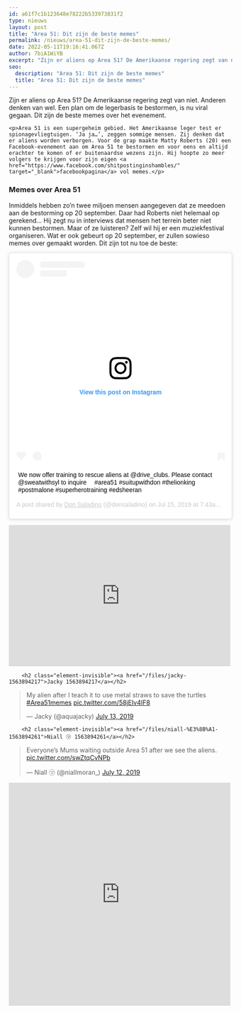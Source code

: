 ```yaml
---
id: a61f7c1b123648e78222b533973831f2
type: nieuws
layout: post
title: "Area 51: Dit zijn de beste memes"
permalink: /nieuws/area-51-dit-zijn-de-beste-memes/
date: 2022-05-11T19:16:41.067Z
author: 7biA1WiYB
excerpt: "Zijn er aliens op Area 51? De Amerikaanse regering zegt van niet. Anderen denken van wel. Een plan om de legerbasis te bestormen, is nu viral gegaan. Dit zijn de beste memes over het evenement.  "
seo:
  description: "Area 51: Dit zijn de beste memes"
  title: "Area 51: Dit zijn de beste memes"
---
```

Zijn er aliens op Area 51? De Amerikaanse regering zegt van niet. Anderen denken van wel. Een plan om de legerbasis te bestormen, is nu viral gegaan. Dit zijn de beste memes over het evenement.  

    <p>Area 51 is een supergeheim gebied. Het Amerikaanse leger test er spionagevliegtuigen. ‘Ja ja…’, zeggen sommige mensen. Zij denken dat er aliens worden verborgen. Voor de grap maakte Matty Roberts (20) een Facebook-evenement aan om Area 51 te bestormen en voor eens en altijd erachter te komen of er buitenaardse wezens zijn. Hij hoopte zo meer volgers te krijgen voor zijn eigen <a href="https://www.facebook.com/shitpostinginshambles/" target="_blank">facebookpagina</a> vol memes.</p>
<h3>Memes over Area 51</h3>
<p>Inmiddels hebben zo’n twee miljoen mensen aangegeven dat ze meedoen aan de bestorming op 20 september. Daar had Roberts niet helemaal op gerekend… Hij zegt nu in interviews dat mensen het terrein beter niet kunnen bestormen. Maar of ze luisteren? Zelf wil hij er een muziekfestival organiseren. Wat er ook gebeurt op 20 september, er zullen sowieso memes over gemaakt worden. Dit zijn tot nu toe de beste:</p>
<p><div class="media media-element-container media-default"><div id="file-537875" class="file file-image file-image-oembed">

        
  
  <div class="content">
    
<blockquote class="instagram-media" data-instgrm-captioned="" data-instgrm-permalink="https://www.instagram.com/p/Bz8Os3xH_hy/?utm_source=ig_embed&amp;utm_campaign=loading" data-instgrm-version="12" style=" background:#FFF; border:0; border-radius:3px; box-shadow:0 0 1px 0 rgba(0,0,0,0.5),0 1px 10px 0 rgba(0,0,0,0.15); margin: 1px; max-width:640px; min-width:326px; padding:0; width:99.375%; width:-webkit-calc(100% - 2px); width:calc(100% - 2px);"><div style="padding:16px;"> <a href="https://www.instagram.com/p/Bz8Os3xH_hy/?utm_source=ig_embed&amp;utm_campaign=loading" style=" background:#FFFFFF; line-height:0; padding:0 0; text-align:center; text-decoration:none; width:100%;" target="_blank"> <div style=" display: flex; flex-direction: row; align-items: center;"> <div style="background-color: #F4F4F4; border-radius: 50%; flex-grow: 0; height: 40px; margin-right: 14px; width: 40px;"></div> <div style="display: flex; flex-direction: column; flex-grow: 1; justify-content: center;"> <div style=" background-color: #F4F4F4; border-radius: 4px; flex-grow: 0; height: 14px; margin-bottom: 6px; width: 100px;"></div> <div style=" background-color: #F4F4F4; border-radius: 4px; flex-grow: 0; height: 14px; width: 60px;"></div></div></div><div style="padding: 19% 0;"></div> <div style="display:block; height:50px; margin:0 auto 12px; width:50px;"><svg width="50px" height="50px" viewbox="0 0 60 60" version="1.1" xmlns="https://www.w3.org/2000/svg" xmlns:xlink="https://www.w3.org/1999/xlink"><g stroke="none" stroke-width="1" fill="none" fill-rule="evenodd"><g transform="translate(-511.000000, -20.000000)" fill="#000000"><g><path d="M556.869,30.41 C554.814,30.41 553.148,32.076 553.148,34.131 C553.148,36.186 554.814,37.852 556.869,37.852 C558.924,37.852 560.59,36.186 560.59,34.131 C560.59,32.076 558.924,30.41 556.869,30.41 M541,60.657 C535.114,60.657 530.342,55.887 530.342,50 C530.342,44.114 535.114,39.342 541,39.342 C546.887,39.342 551.658,44.114 551.658,50 C551.658,55.887 546.887,60.657 541,60.657 M541,33.886 C532.1,33.886 524.886,41.1 524.886,50 C524.886,58.899 532.1,66.113 541,66.113 C549.9,66.113 557.115,58.899 557.115,50 C557.115,41.1 549.9,33.886 541,33.886 M565.378,62.101 C565.244,65.022 564.756,66.606 564.346,67.663 C563.803,69.06 563.154,70.057 562.106,71.106 C561.058,72.155 560.06,72.803 558.662,73.347 C557.607,73.757 556.021,74.244 553.102,74.378 C549.944,74.521 548.997,74.552 541,74.552 C533.003,74.552 532.056,74.521 528.898,74.378 C525.979,74.244 524.393,73.757 523.338,73.347 C521.94,72.803 520.942,72.155 519.894,71.106 C518.846,70.057 518.197,69.06 517.654,67.663 C517.244,66.606 516.755,65.022 516.623,62.101 C516.479,58.943 516.448,57.996 516.448,50 C516.448,42.003 516.479,41.056 516.623,37.899 C516.755,34.978 517.244,33.391 517.654,32.338 C518.197,30.938 518.846,29.942 519.894,28.894 C520.942,27.846 521.94,27.196 523.338,26.654 C524.393,26.244 525.979,25.756 528.898,25.623 C532.057,25.479 533.004,25.448 541,25.448 C548.997,25.448 549.943,25.479 553.102,25.623 C556.021,25.756 557.607,26.244 558.662,26.654 C560.06,27.196 561.058,27.846 562.106,28.894 C563.154,29.942 563.803,30.938 564.346,32.338 C564.756,33.391 565.244,34.978 565.378,37.899 C565.522,41.056 565.552,42.003 565.552,50 C565.552,57.996 565.522,58.943 565.378,62.101 M570.82,37.631 C570.674,34.438 570.167,32.258 569.425,30.349 C568.659,28.377 567.633,26.702 565.965,25.035 C564.297,23.368 562.623,22.342 560.652,21.575 C558.743,20.834 556.562,20.326 553.369,20.18 C550.169,20.033 549.148,20 541,20 C532.853,20 531.831,20.033 528.631,20.18 C525.438,20.326 523.257,20.834 521.349,21.575 C519.376,22.342 517.703,23.368 516.035,25.035 C514.368,26.702 513.342,28.377 512.574,30.349 C511.834,32.258 511.326,34.438 511.181,37.631 C511.035,40.831 511,41.851 511,50 C511,58.147 511.035,59.17 511.181,62.369 C511.326,65.562 511.834,67.743 512.574,69.651 C513.342,71.625 514.368,73.296 516.035,74.965 C517.703,76.634 519.376,77.658 521.349,78.425 C523.257,79.167 525.438,79.673 528.631,79.82 C531.831,79.965 532.853,80.001 541,80.001 C549.148,80.001 550.169,79.965 553.369,79.82 C556.562,79.673 558.743,79.167 560.652,78.425 C562.623,77.658 564.297,76.634 565.965,74.965 C567.633,73.296 568.659,71.625 569.425,69.651 C570.167,67.743 570.674,65.562 570.82,62.369 C570.966,59.17 571,58.147 571,50 C571,41.851 570.966,40.831 570.82,37.631"></path></g></g></g></svg></div><div style="padding-top: 8px;"> <div style=" color:#3897f0; font-family:Arial,sans-serif; font-size:14px; font-style:normal; font-weight:550; line-height:18px;"> View this post on Instagram</div></div><div style="padding: 12.5% 0;"></div> <div style="display: flex; flex-direction: row; margin-bottom: 14px; align-items: center;"><div> <div style="background-color: #F4F4F4; border-radius: 50%; height: 12.5px; width: 12.5px; transform: translateX(0px) translateY(7px);"></div> <div style="background-color: #F4F4F4; height: 12.5px; transform: rotate(-45deg) translateX(3px) translateY(1px); width: 12.5px; flex-grow: 0; margin-right: 14px; margin-left: 2px;"></div> <div style="background-color: #F4F4F4; border-radius: 50%; height: 12.5px; width: 12.5px; transform: translateX(9px) translateY(-18px);"></div></div><div style="margin-left: 8px;"> <div style=" background-color: #F4F4F4; border-radius: 50%; flex-grow: 0; height: 20px; width: 20px;"></div> <div style=" width: 0; height: 0; border-top: 2px solid transparent; border-left: 6px solid #f4f4f4; border-bottom: 2px solid transparent; transform: translateX(16px) translateY(-4px) rotate(30deg)"></div></div><div style="margin-left: auto;"> <div style=" width: 0px; border-top: 8px solid #F4F4F4; border-right: 8px solid transparent; transform: translateY(16px);"></div> <div style=" background-color: #F4F4F4; flex-grow: 0; height: 12px; width: 16px; transform: translateY(-4px);"></div> <div style=" width: 0; height: 0; border-top: 8px solid #F4F4F4; border-left: 8px solid transparent; transform: translateY(-4px) translateX(8px);"></div></div></div></a> <p style=" margin:8px 0 0 0; padding:0 4px;"> <a href="https://www.instagram.com/p/Bz8Os3xH_hy/?utm_source=ig_embed&amp;utm_campaign=loading" style=" color:#000; font-family:Arial,sans-serif; font-size:14px; font-style:normal; font-weight:normal; line-height:17px; text-decoration:none; word-wrap:break-word;" target="_blank">We now offer training to rescue aliens at @drive_clubs. Please contact @sweatwithsyl to inquire ⠀  #area51 #suitupwithdon #thelionking #postmalone #superherotraining #edsheeran</a></p> <p style=" color:#c9c8cd; font-family:Arial,sans-serif; font-size:14px; line-height:17px; margin-bottom:0; margin-top:8px; overflow:hidden; padding:8px 0 7px; text-align:center; text-overflow:ellipsis; white-space:nowrap;">A post shared by <a href="https://www.instagram.com/donsaladino/?utm_source=ig_embed&amp;utm_campaign=loading" style=" color:#c9c8cd; font-family:Arial,sans-serif; font-size:14px; font-style:normal; font-weight:normal; line-height:17px;" target="_blank"> Don Saladino</a> (@donsaladino) on <time style=" font-family:Arial,sans-serif; font-size:14px; line-height:17px;" datetime="2019-07-15T14:43:14+00:00">Jul 15, 2019 at 7:43am PDT</time></p></div></blockquote>
<script async="" src="//www.instagram.com/embed.js"></script>  </div>

  
</div>
</div>
<p><iframe allow="encrypted-media" allowtransparency="true" frameborder="0" height="318" scrolling="no" src="https://www.facebook.com/plugins/post.php?href=https%3A%2F%2Fwww.facebook.com%2Fshitpostinginshambles%2Fphotos%2Fa.588213214924850%2F672657146480456%2F%3Ftype%3D3&amp;width=500" width="500"></iframe></p>
<p><div class="media media-element-container media-default"><div id="file-537876" class="file file-document file-text-oembed">

        <h2 class="element-invisible"><a href="/files/jacky-1563894217">Jacky 1563894217</a></h2>
    
  
  <div class="content">
    
<blockquote class="twitter-tweet" data-width="550"><p lang="en" dir="ltr">My alien after I teach it to use metal straws to save the turtles <a href="https://twitter.com/hashtag/Area51memes?src=hash&amp;ref_src=twsrc%5Etfw">#Area51memes</a> <a href="https://t.co/58jEIv4IF8">pic.twitter.com/58jEIv4IF8</a></p>&mdash; Jacky (@aquajacky) <a href="https://twitter.com/aquajacky/status/1150132963193102336?ref_src=twsrc%5Etfw">July 13, 2019</a></blockquote>
<script async="" src="https://platform.twitter.com/widgets.js" charset="utf-8"></script>
  </div>

  
</div>
</div>
<p><div class="media media-element-container media-default"><div id="file-537877" class="file file-document file-text-oembed">

        <h2 class="element-invisible"><a href="/files/niall-%E3%8B%A1-1563894261">Niall ㋡ 1563894261</a></h2>
    
  
  <div class="content">
    
<blockquote class="twitter-tweet" data-width="550"><p lang="en" dir="ltr">Everyone’s Mums waiting outside Area 51 after we see the aliens. <a href="https://t.co/swZtqCvNPb">pic.twitter.com/swZtqCvNPb</a></p>&mdash; Niall ㋡ (@niallmoran_) <a href="https://twitter.com/niallmoran_/status/1149641207041032193?ref_src=twsrc%5Etfw">July 12, 2019</a></blockquote>
<script async="" src="https://platform.twitter.com/widgets.js" charset="utf-8"></script>
  </div>

  
</div>
</div>
<p><iframe allow="encrypted-media" allowtransparency="true" frameborder="0" height="502" scrolling="no" src="https://www.facebook.com/plugins/post.php?href=https%3A%2F%2Fwww.facebook.com%2Fpinnacleofcynical%2Fphotos%2Fa.1714617132195913%2F2405241573133462%2F%3Ftype%3D3&amp;width=500" width="500"></iframe></p>
<p></p>  
